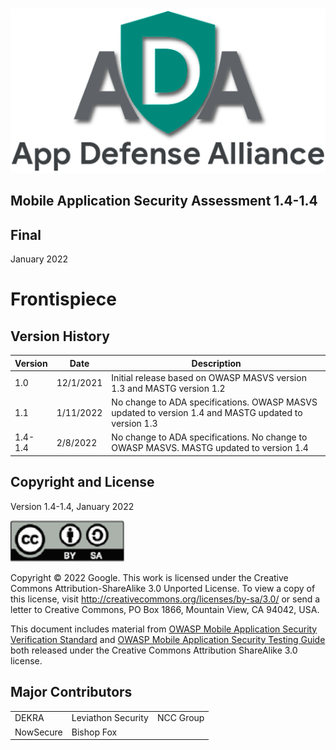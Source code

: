 #

![ADA LOGO](../Images/AdaLogoLarge.png)

## Mobile Application Security Assessment 1.4-1.4

## Final

January 2022

# Frontispiece

## Version History

| Version | Date | Description |
| ------ | ------ | --------------- |
| 1.0 | 12/1/2021 | Initial release based on OWASP MASVS version 1.3 and MASTG version 1.2 |
| 1.1 | 1/11/2022 | No change to ADA specifications. OWASP MASVS updated to version 1.4 and MASTG updated to version 1.3 |
| 1.4-1.4 | 2/8/2022 | No change to ADA specifications. No change to OWASP MASVS.  MASTG updated to version 1.4 |

## Copyright and License

Version 1.4-1.4, January 2022

![license](../Images/License.png)

Copyright © 2022 Google. This work is licensed under the Creative Commons Attribution-ShareAlike 3.0 Unported License. To view a copy of this license, visit http://creativecommons.org/licenses/by-sa/3.0/ or send a letter to Creative Commons, PO Box 1866, Mountain View, CA 94042, USA.

This document includes material from [OWASP Mobile Application Security Verification Standard](https://github.com/OWASP/owasp-masvs) and [OWASP Mobile Application Security Testing Guide](https://github.com/OWASP/owasp-mstg) both released under the Creative Commons Attribution ShareAlike 3.0 license.


## Major Contributors

|                	|                	|                   	|
|----------------	|----------------	|-------------------	|
| DEKRA 	| Leviathon Security | NCC Group    	|
| NowSecure 	| Bishop Fox      	|  	|




